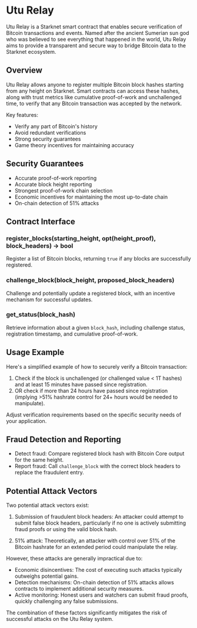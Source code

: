 # Utu Relay

Utu Relay is a Starknet smart contract that enables secure verification of Bitcoin transactions and events. Named after the ancient Sumerian sun god who was believed to see everything that happened in the world, Utu Relay aims to provide a transparent and secure way to bridge Bitcoin data to the Starknet ecosystem.

## Overview

Utu Relay allows anyone to register multiple Bitcoin block hashes starting from any height on Starknet. Smart contracts can access these hashes, along with trust metrics like cumulative proof-of-work and unchallenged time, to verify that any Bitcoin transaction was accepted by the network.

Key features:
- Verify any part of Bitcoin's history
- Avoid redundant verifications
- Strong security guarantees
- Game theory incentives for maintaining accuracy

## Security Guarantees

- Accurate proof-of-work reporting
- Accurate block height reporting
- Strongest proof-of-work chain selection
- Economic incentives for maintaining the most up-to-date chain
- On-chain detection of 51% attacks

## Contract Interface

### register_blocks(starting_height, opt(height_proof), block_headers) → bool

Register a list of Bitcoin blocks, returning `true` if any blocks are successfully registered.

### challenge_block(block_height, proposed_block_headers)

Challenge and potentially update a registered block, with an incentive mechanism for successful updates.

### get_status(block_hash)

Retrieve information about a given `block_hash`, including challenge status, registration timestamp, and cumulative proof-of-work.

## Usage Example

Here's a simplified example of how to securely verify a Bitcoin transaction:

1. Check if the block is unchallenged (or challenged value < 1T hashes) and at least 15 minutes have passed since registration.
2. OR check if more than 24 hours have passed since registration (implying >51% hashrate control for 24+ hours would be needed to manipulate).

Adjust verification requirements based on the specific security needs of your application.

## Fraud Detection and Reporting

- Detect fraud: Compare registered block hash with Bitcoin Core output for the same height.
- Report fraud: Call `challenge_block` with the correct block headers to replace the fraudulent entry.

## Potential Attack Vectors

Two potential attack vectors exist:

1. Submission of fraudulent block headers: An attacker could attempt to submit false block headers, particularly if no one is actively submitting fraud proofs or using the valid block hash.

2. 51% attack: Theoretically, an attacker with control over 51% of the Bitcoin hashrate for an extended period could manipulate the relay.

However, these attacks are generally impractical due to:

- Economic disincentives: The cost of executing such attacks typically outweighs potential gains.
- Detection mechanisms: On-chain detection of 51% attacks allows contracts to implement additional security measures.
- Active monitoring: Honest users and watchers can submit fraud proofs, quickly challenging any false submissions.

The combination of these factors significantly mitigates the risk of successful attacks on the Utu Relay system.


